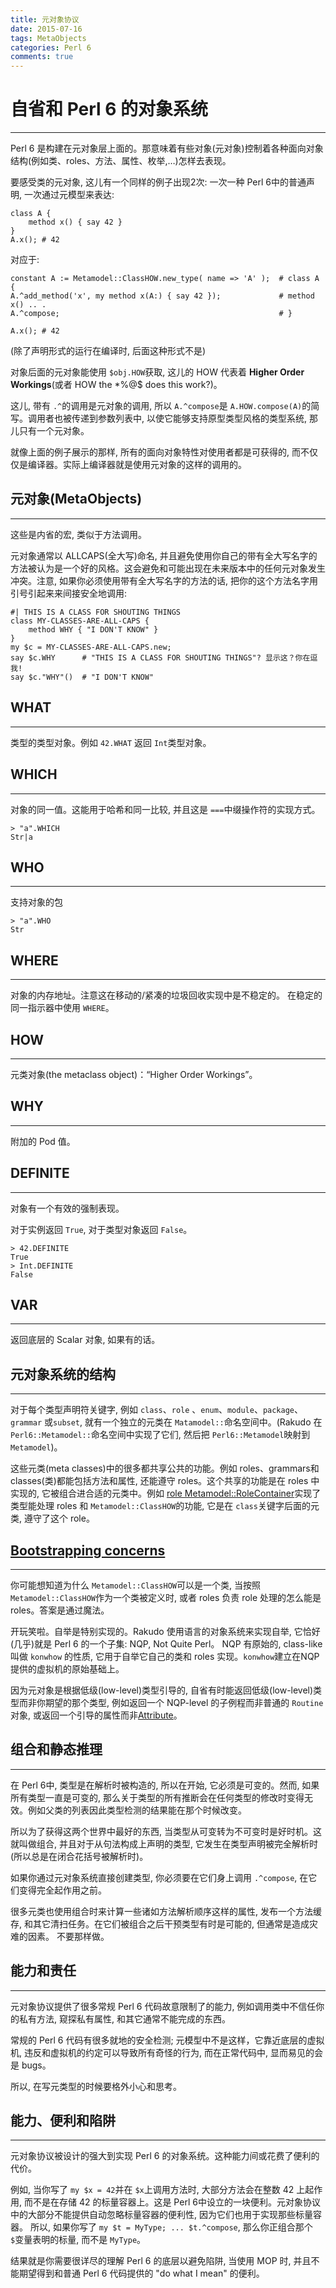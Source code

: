 ```yaml
---
title: 元对象协议
date: 2015-07-16
tags: MetaObjects
categories: Perl 6
comments: true
---
```




# 自省和 Perl 6 的对象系统
---

Perl 6 是构建在元对象层上面的。那意味着有些对象(元对象)控制着各种面向对象结构(例如类、roles、方法、属性、枚举,…)怎样去表现。

要感受类的元对象, 这儿有一个同样的例子出现2次: 一次一种 Perl 6中的普通声明, 一次通过元模型来表达:

```perl6
class A {
    method x() { say 42 }
}
A.x(); # 42
```

对应于:

```perl6
constant A := Metamodel::ClassHOW.new_type( name => 'A' );  # class A {
A.^add_method('x', my method x(A:) { say 42 });             # method x() .. .
A.^compose;                                                 # }

A.x(); # 42
```

(除了声明形式的运行在编译时, 后面这种形式不是)

对象后面的元对象能使用 `$obj.HOW`获取, 这儿的 HOW 代表着 **Higher Order Workings**(或者 HOW the *%@$ does this work?)。

这儿, 带有 `.^`的调用是元对象的调用, 所以 `A.^compose`是 `A.HOW.compose(A)`的简写。调用者也被传递到参数列表中, 以使它能够支持原型类型风格的类型系统, 那儿只有一个元对象。

就像上面的例子展示的那样, 所有的面向对象特性对使用者都是可获得的, 而不仅仅是编译器。实际上编译器就是使用元对象的这样的调用的。

## 元对象(MetaObjects)
---

这些是内省的宏, 类似于方法调用。

元对象通常以 ALLCAPS(全大写)命名, 并且避免使用你自己的带有全大写名字的方法被认为是一个好的风格。这会避免和可能出现在未来版本中的任何元对象发生冲突。注意, 如果你必须使用带有全大写名字的方法的话, 把你的这个方法名字用引号引起来来间接安全地调用:

```perl6
#| THIS IS A CLASS FOR SHOUTING THINGS
class MY-CLASSES-ARE-ALL-CAPS {
    method WHY { "I DON'T KNOW" }
}
my $c = MY-CLASSES-ARE-ALL-CAPS.new;
say $c.WHY      # "THIS IS A CLASS FOR SHOUTING THINGS"? 显示这？你在逗我!
say $c."WHY"()  # "I DON'T KNOW"
```

## WHAT
---

类型的类型对象。例如 `42.WHAT` 返回 `Int`类型对象。

## WHICH
---

对象的同一值。这能用于哈希和同一比较, 并且这是 `===`中缀操作符的实现方式。

```perl6
> "a".WHICH
Str|a
```



## WHO
---

支持对象的包

```perl6
> "a".WHO
Str
```

## WHERE
---

对象的内存地址。注意这在移动的/紧凑的垃圾回收实现中是不稳定的。 在稳定的同一指示器中使用 `WHERE`。

## HOW
---

元类对象(the metaclass object)：“Higher Order Workings”。

## WHY
---

附加的 Pod 值。

## DEFINITE
---

对象有一个有效的强制表现。

对于实例返回 `True`, 对于类型对象返回 `False`。

```perl6
> 42.DEFINITE
True
> Int.DEFINITE
False
```

## VAR
---

返回底层的 Scalar 对象, 如果有的话。

## 元对象系统的结构
---

对于每个类型声明符关键字, 例如 `class`、`role` 、`enum`、`module`、`package`、`grammar` 或`subset`, 就有一个独立的元类在 `Matamodel::`命名空间中。(Rakudo 在 `Perl6::Metamodel::`命名空间中实现了它们, 然后把 `Perl6::Metamodel`映射到 `Metamodel`)。

这些元类(meta classes)中的很多都共享公共的功能。例如 roles、grammars和 classes(类)都能包括方法和属性, 还能遵守 roles。这个共享的功能是在 roles 中实现的, 它被组合进合适的元类中。例如 [role Metamodel::RoleContainer](http://doc.perl6.org/type/Metamodel::RoleContainer)实现了类型能处理 roles 和 `Metamodel::ClassHOW`的功能, 它是在 `class`关键字后面的元类, 遵守了这个 role。

## [Bootstrapping concerns](http://doc.perl6.org/language/mop#___top)
---

你可能想知道为什么 `Metamodel::ClassHOW`可以是一个类, 当按照`Metamodel::ClassHOW`作为一个类被定义时, 或者 roles 负责 role 处理的怎么能是 roles。答案是通过魔法。

开玩笑啦。自举是特别实现的。Rakudo 使用语言的对象系统来实现自举, 它恰好(几乎)就是 Perl 6 的一个子集: NQP, Not Quite Perl。 NQP 有原始的, class-like 叫做 `konwhow` 的性质, 它用于自举它自己的类和 roles 实现。`konwhow`建立在NQP 提供的虚拟机的原始基础上。

因为元对象是根据低级(low-level)类型引导的, 自省有时能返回低级(low-level)类型而非你期望的那个类型, 例如返回一个 NQP-level 的子例程而非普通的 `Routine`对象, 或返回一个引导的属性而非[Attribute](http://doc.perl6.org/type/Attribute)。

## 组合和静态推理
---

在 Perl 6中, 类型是在解析时被构造的, 所以在开始, 它必须是可变的。然而, 如果所有类型一直是可变的, 那么关于类型的所有推断会在任何类型的修改时变得无效。例如父类的列表因此类型检测的结果能在那个时候改变。

所以为了获得这两个世界中最好的东西, 当类型从可变转为不可变时是好时机。这就叫做组合, 并且对于从句法构成上声明的类型, 它发生在类型声明被完全解析时(所以总是在闭合花括号被解析时)。

如果你通过元对象系统直接创建类型, 你必须要在它们身上调用 `.^compose`, 在它们变得完全起作用之前。

很多元类也使用组合时来计算一些诸如方法解析顺序这样的属性, 发布一个方法缓存, 和其它清扫任务。在它们被组合之后干预类型有时是可能的, 但通常是造成灾难的因素。 不要那样做。

## 能力和责任
---

元对象协议提供了很多常规 Perl 6 代码故意限制了的能力, 例如调用类中不信任你的私有方法, 窥探私有属性, 和其它通常不能完成的东西。

常规的 Perl 6 代码有很多就地的安全检测; 元模型中不是这样，它靠近底层的虚拟机, 违反和虚拟机的约定可以导致所有奇怪的行为, 而在正常代码中, 显而易见的会是 bugs。

所以, 在写元类型的时候要格外小心和思考。

## 能力、便利和陷阱
---

元对象协议被设计的强大到实现 Perl 6 的对象系统。这种能力间或花费了便利的代价。

例如, 当你写了 `my $x = 42`并在 `$x`上调用方法时, 大部分方法会在整数 42 上起作用, 而不是在存储 42 的标量容器上。这是 Perl 6中设立的一块便利。元对象协议中的大部分不能提供自动忽略标量容器的便利性, 因为它们也用于实现那些标量容器。 所以, 如果你写了 `my $t = MyType; ... $t.^compose`, 那么你正组合那个`$`变量表明的标量, 而不是 `MyType`。

结果就是你需要很详尽的理解 Perl 6 的底层以避免陷阱, 当使用 MOP 时, 并且不能期望得到和普通 Perl 6 代码提供的 "do what I mean" 的便利。
